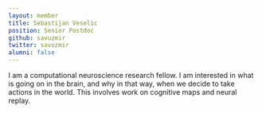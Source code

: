 ```yaml
---
layout: member
title: Sebastijan Veselic
position: Senior Postdoc
github: savuzmir
twitter: savuzmir
alumni: false
---
```

I am a computational neuroscience research fellow. I am interested in what is going on in the brain, and why in that way, when we decide to take actions in the world. This involves work on cognitive maps and neural replay.  
